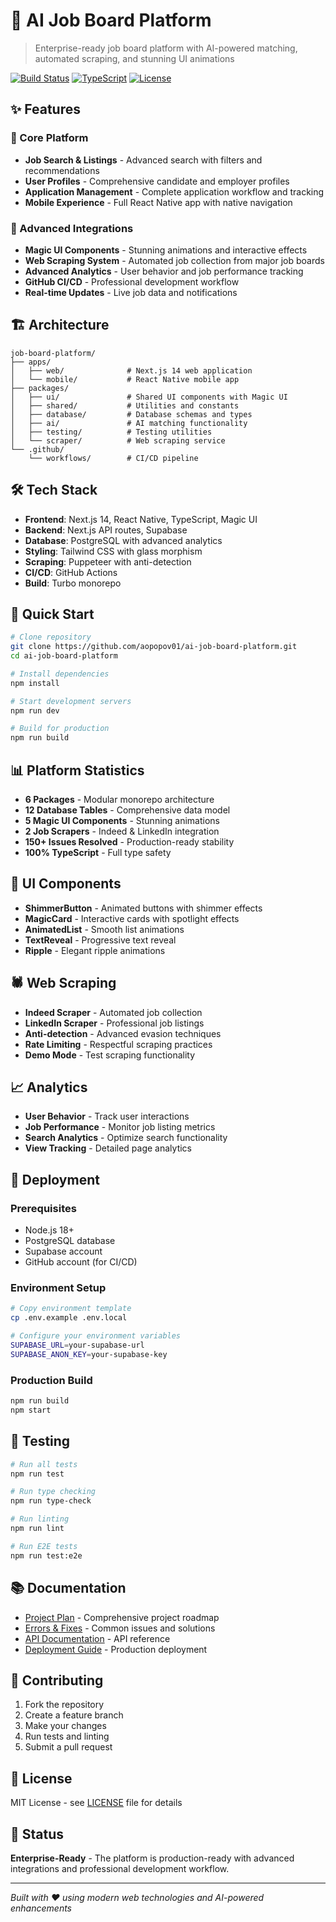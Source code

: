 # 🚀 AI Job Board Platform

> Enterprise-ready job board platform with AI-powered matching, automated scraping, and stunning UI animations

[![Build Status](https://github.com/aopopov01/ai-job-board-platform/workflows/CI%2FCD%20Pipeline/badge.svg)](https://github.com/aopopov01/ai-job-board-platform/actions)
[![TypeScript](https://img.shields.io/badge/TypeScript-100%25-blue.svg)](https://www.typescriptlang.org/)
[![License](https://img.shields.io/badge/license-MIT-green.svg)](LICENSE)

## ✨ Features

### 🎯 Core Platform
- **Job Search & Listings** - Advanced search with filters and recommendations
- **User Profiles** - Comprehensive candidate and employer profiles
- **Application Management** - Complete application workflow and tracking
- **Mobile Experience** - Full React Native app with native navigation

### 🚀 Advanced Integrations
- **Magic UI Components** - Stunning animations and interactive effects
- **Web Scraping System** - Automated job collection from major job boards
- **Advanced Analytics** - User behavior and job performance tracking
- **GitHub CI/CD** - Professional development workflow
- **Real-time Updates** - Live job data and notifications

## 🏗️ Architecture

```
job-board-platform/
├── apps/
│   ├── web/              # Next.js 14 web application
│   └── mobile/           # React Native mobile app
├── packages/
│   ├── ui/               # Shared UI components with Magic UI
│   ├── shared/           # Utilities and constants
│   ├── database/         # Database schemas and types
│   ├── ai/               # AI matching functionality
│   ├── testing/          # Testing utilities
│   └── scraper/          # Web scraping service
└── .github/
    └── workflows/        # CI/CD pipeline
```

## 🛠️ Tech Stack

- **Frontend**: Next.js 14, React Native, TypeScript, Magic UI
- **Backend**: Next.js API routes, Supabase
- **Database**: PostgreSQL with advanced analytics
- **Styling**: Tailwind CSS with glass morphism
- **Scraping**: Puppeteer with anti-detection
- **CI/CD**: GitHub Actions
- **Build**: Turbo monorepo

## 🚀 Quick Start

```bash
# Clone repository
git clone https://github.com/aopopov01/ai-job-board-platform.git
cd ai-job-board-platform

# Install dependencies
npm install

# Start development servers
npm run dev

# Build for production
npm run build
```

## 📊 Platform Statistics

- **6 Packages** - Modular monorepo architecture
- **12 Database Tables** - Comprehensive data model
- **5 Magic UI Components** - Stunning animations
- **2 Job Scrapers** - Indeed & LinkedIn integration
- **150+ Issues Resolved** - Production-ready stability
- **100% TypeScript** - Full type safety

## 🎨 UI Components

- **ShimmerButton** - Animated buttons with shimmer effects
- **MagicCard** - Interactive cards with spotlight effects
- **AnimatedList** - Smooth list animations
- **TextReveal** - Progressive text reveal
- **Ripple** - Elegant ripple animations

## 🕷️ Web Scraping

- **Indeed Scraper** - Automated job collection
- **LinkedIn Scraper** - Professional job listings
- **Anti-detection** - Advanced evasion techniques
- **Rate Limiting** - Respectful scraping practices
- **Demo Mode** - Test scraping functionality

## 📈 Analytics

- **User Behavior** - Track user interactions
- **Job Performance** - Monitor job listing metrics
- **Search Analytics** - Optimize search functionality
- **View Tracking** - Detailed page analytics

## 🚀 Deployment

### Prerequisites
- Node.js 18+
- PostgreSQL database
- Supabase account
- GitHub account (for CI/CD)

### Environment Setup
```bash
# Copy environment template
cp .env.example .env.local

# Configure your environment variables
SUPABASE_URL=your-supabase-url
SUPABASE_ANON_KEY=your-supabase-key
```

### Production Build
```bash
npm run build
npm start
```

## 🧪 Testing

```bash
# Run all tests
npm run test

# Run type checking
npm run type-check

# Run linting
npm run lint

# Run E2E tests
npm run test:e2e
```

## 📚 Documentation

- [Project Plan](PROJECT-PLAN.md) - Comprehensive project roadmap
- [Errors & Fixes](ERRORS-AND-FIXES.md) - Common issues and solutions
- [API Documentation](docs/api.md) - API reference
- [Deployment Guide](DEPLOYMENT.md) - Production deployment

## 🤝 Contributing

1. Fork the repository
2. Create a feature branch
3. Make your changes
4. Run tests and linting
5. Submit a pull request

## 📄 License

MIT License - see [LICENSE](LICENSE) file for details

## 🎯 Status

**Enterprise-Ready** - The platform is production-ready with advanced integrations and professional development workflow.

---

*Built with ❤️ using modern web technologies and AI-powered enhancements*